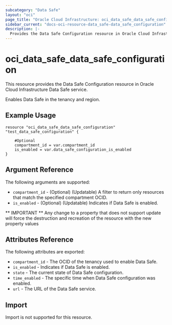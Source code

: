 ```yaml
---
subcategory: "Data Safe"
layout: "oci"
page_title: "Oracle Cloud Infrastructure: oci_data_safe_data_safe_configuration"
sidebar_current: "docs-oci-resource-data_safe-data_safe_configuration"
description: |-
  Provides the Data Safe Configuration resource in Oracle Cloud Infrastructure Data Safe service
---
```


# oci_data_safe_data_safe_configuration
This resource provides the Data Safe Configuration resource in Oracle Cloud Infrastructure Data Safe service.

Enables Data Safe in the tenancy and region.


## Example Usage

```hcl
resource "oci_data_safe_data_safe_configuration" "test_data_safe_configuration" {

	#Optional
	compartment_id = var.compartment_id
	is_enabled = var.data_safe_configuration_is_enabled
}
```

## Argument Reference

The following arguments are supported:

* `compartment_id` - (Optional) (Updatable) A filter to return only resources that match the specified compartment OCID.
* `is_enabled` - (Optional) (Updatable) Indicates if Data Safe is enabled.


** IMPORTANT **
Any change to a property that does not support update will force the destruction and recreation of the resource with the new property values

## Attributes Reference

The following attributes are exported:

* `compartment_id` - The OCID of the tenancy used to enable Data Safe.
* `is_enabled` - Indicates if Data Safe is enabled.
* `state` - The current state of Data Safe configuration.
* `time_enabled` - The specific time when Data Safe configuration was enabled.
* `url` - The URL of the Data Safe service.

## Import

Import is not supported for this resource.

